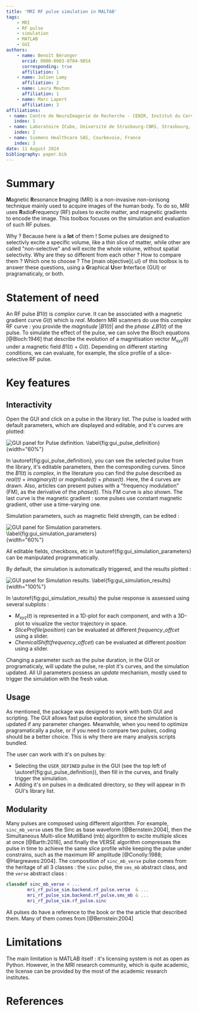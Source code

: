 ```yaml
---
title: 'MRI RF pulse simulation in MALTAB'
tags:
    - MRI
    - RF pulse
    - simulation
    - MATLAB
    - GUI
authors:
    - name: Benoît Béranger
      orcid: 0000-0003-0704-9854
      corresponding: true
      affiliation: 1
    - name: Julien Lamy
      affiliation: 2
    - name: Laura Mouton
      affiliation: 1
    - name: Marc Lapert
      affiliation: 3
affiliations:
 - name: Centre de NeuroImagerie de Recherche - CENIR, Institut du Cerveau - ICM, Paris, France
   index: 1
 - name: Laboratoire ICube, Université de Strasbourg-CNRS, Strasbourg, France
   index: 2
 - name: Siemens Healthcare SAS, Courbevoie, France
   index: 3
date: 11 August 2024
bibliography: paper.bib
---
```


# Summary
**M**agnetic **R**esonance **I**maging (MRI) is a non-invasive non-ionisong technique mainly used to acquire images of the human body. To do so, MRI uses **R**adio**F**requency (RF) pulses to excite matter, and magnetic gradients to encode the image. This toolbox focuses on the simulation and evaluation of such RF pulses.

Why ? Because here is a **lot** of them ! Some pulses are designed to selectivly excite a specific volume, like a thin slice of matter, while other are called "non-selective" and will excite the whole volume, without spatial selectivity. Why are they so different from each other ? How to compare them ? Which one to choose ? The [main objective]{.ul} of this toolbox is to answer these questions, using a **G**raphical **U**ser **I**nterface (GUI) or pragramaticaly, or both.

# Statement of need
An RF pulse $B1(t)$ is _complex_ curve. It can be associated with a magnetic gradient curve $G(t)$ which is _real_. Modern MRI scanners do use this _complex_ RF curve : you provide the _magnitude_ $|B1(t)|$ and the _phase_ $\angle B1(t)$ of the pulse. To simulate the effect of the pulse, we can solve the Bloch equations [@Bloch:1946] that describe the evolution of a magnitisation vector $M_{xyz}(t)$ under a magnetic field $B1(t) + G(t)$. Depending on different starting conditions, we can evaluate, for example, the slice profile of a slice-selective RF pulse.

# Key features

## Interactivity
Open the GUI and click on a pulse in the library list. The pulse is loaded with default parameters, which are displayed and editable, and it's curves are plotted:  

![GUI panel for Pulse definition. \label{fig:gui_pulse_definition}](gui_pulse_definition.png){width="60%"}

In \autoref{fig:gui_pulse_definition}, you can see the selected pulse from the library, it's editable parameters, then the corresponding curves. Since the $B1(t)$ is _complex_, in the literature you can find the pulse described as _real(t)_ + _imaginary(t)_ or _magnitude(t)_ + _phase(t)_. Here, the 4 curves are drawn. Also, articles can present pulses with a "frequency modulation" (FM), as the derivative of the _phase(t)_. This FM curve is also shown. The last curve is the magnetic gradient : some pulses use constant magnetic gradient, other use a time-varying one.

Simulation parameters, such as magnetic field strength, can be edited :

![GUI panel for Simulation parameters. \label{fig:gui_simulation_parameters}](gui_simulation_parameters.png){width="60%"}

All editable fields, checkboxs, etc in \autoref{fig:gui_simulation_parameters} can be manipulated programmatically.

By default, the simulation is automatically triggered, and the results plotted :

![GUI panel for Simulation results. \label{fig:gui_simulation_results}](gui_simulation_results.png){width="100%"}

In \autoref{fig:gui_simulation_results} the pulse response is assessed using several subplots :  
- $M_{xyz}(t)$ is represented in a 1D-plot for each component, and with a 3D-plot to visualize the vector trajectory in space.  
- $SliceProfile(position)$ can be evaluated at different $frequency\_offcet$ using a slider.  
- $ChemicalShift(frequency\_offcet)$ can be evaluated at different $position$ using a slider.  

Changing a parameter such as the pulse duration, in the GUI or programaticaly, will update the pulse, re-plot it's curves, and the simulation updated.
All UI parameters possess an _update_ mechanism, mostly used to trigger the simulation with the fresh value. 

## Usage
As mentioned, the package was designed to work with both GUI and scripting. The GUI allows fast pulse exploration, since the simulation is updated if any parameter changes. Meanwhile, when you need to optimize pragramatically a pulse, or if you need to compare two pulses, coding should be a better choice. This is why there are many analysis scripts bundled.

The user can work with it's on pulses by:  
- Selecting the `USER_DEFINED` pulse in the GUI (see the top left of \autoref{fig:gui_pulse_definition}), then fill in the curves, and finally trigger the simulation.  
- Adding it's on pulses in a dedicated directory, so they will appear in th GUI's library list.  

## Modularity
Many pulses are composed using different algorithm. For example, `sinc_mb_verse` uses the Sinc as base waveform [@Bernstein:2004], then the Simultaneous Multi-slice MutliBand (mb) algorithm to excite multiple slices at once [@Barth:2016], and finally the VERSE algorithm compresses the pulse in time to achieve the same slice profile while keeping the pulse under constrains, such as the maximum RF amplitude [@Conolly:1988; @Hargreaves:2004]. The composition of `sinc_mb_verse` pulse comes from the heritage of all 3 classes : the `sinc` pulse, the `sms_mb` abstract class, and the `verse` abstract class : 
```matlab
classdef sinc_mb_verse < ...
        mri_rf_pulse_sim.backend.rf_pulse.verse  & ...
        mri_rf_pulse_sim.backend.rf_pulse.sms_mb & ...
        mri_rf_pulse_sim.rf_pulse.sinc
```
All pulses do have a reference to the book or the the article that described them. Many of them comes from [@Bernstein:2004]

# Limitations
The main limitation is MATLAB itself : it's licensing system is not as open as Python. However, in the MRI research community, which is quite academic, the license can be provided by the most of the academic research institutes.

# References
